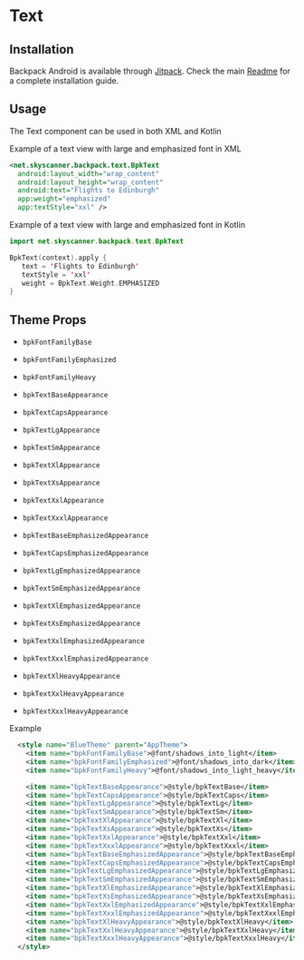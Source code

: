 # Text

## Installation

Backpack Android is available through [Jitpack](https://jitpack.io/#Skyscanner/backpack-android). Check the main [Readme](https://github.com/skyscanner/backpack-android#installation) for a complete installation guide.

## Usage

The Text component can be used in both XML and Kotlin

Example of a text view with large and emphasized font in XML

```xml
<net.skyscanner.backpack.text.BpkText
  android:layout_width="wrap_content"
  android:layout_height="wrap_content"
  android:text="Flights to Edinburgh"
  app:weight="emphasized"
  app:textStyle="xxl" />
```

Example of a text view with large and emphasized font in Kotlin

```Kotlin
import net.skyscanner.backpack.text.BpkText

BpkText(context).apply {
   text = 'Flights to Edinburgh'
   textStyle = 'xxl'
   weight = BpkText.Weight.EMPHASIZED
}
```


## Theme Props

- `bpkFontFamilyBase`
- `bpkFontFamilyEmphasized`
- `bpkFontFamilyHeavy`

- `bpkTextBaseAppearance`
- `bpkTextCapsAppearance`
- `bpkTextLgAppearance`
- `bpkTextSmAppearance`
- `bpkTextXlAppearance`
- `bpkTextXsAppearance`
- `bpkTextXxlAppearance`
- `bpkTextXxxlAppearance`
- `bpkTextBaseEmphasizedAppearance`
- `bpkTextCapsEmphasizedAppearance`
- `bpkTextLgEmphasizedAppearance`
- `bpkTextSmEmphasizedAppearance`
- `bpkTextXlEmphasizedAppearance`
- `bpkTextXsEmphasizedAppearance`
- `bpkTextXxlEmphasizedAppearance`
- `bpkTextXxxlEmphasizedAppearance`
- `bpkTextXlHeavyAppearance`
- `bpkTextXxlHeavyAppearance`
- `bpkTextXxxlHeavyAppearance`

Example

```xml
  <style name="BlueTheme" parent="AppTheme">
    <item name="bpkFontFamilyBase">@font/shadows_into_light</item>
    <item name="bpkFontFamilyEmphasized">@font/shadows_into_dark</item>
    <item name="bpkFontFamilyHeavy">@font/shadows_into_light_heavy</item>

    <item name="bpkTextBaseAppearance">@style/bpkTextBase</item>
    <item name="bpkTextCapsAppearance">@style/bpkTextCaps</item>
    <item name="bpkTextLgAppearance">@style/bpkTextLg</item>
    <item name="bpkTextSmAppearance">@style/bpkTextSm</item>
    <item name="bpkTextXlAppearance">@style/bpkTextXl</item>
    <item name="bpkTextXsAppearance">@style/bpkTextXs</item>
    <item name="bpkTextXxlAppearance">@style/bpkTextXxl</item>
    <item name="bpkTextXxxlAppearance">@style/bpkTextXxxl</item>
    <item name="bpkTextBaseEmphasizedAppearance">@style/bpkTextBaseEmphasized</item>
    <item name="bpkTextCapsEmphasizedAppearance">@style/bpkTextCapsEmphasized</item>
    <item name="bpkTextLgEmphasizedAppearance">@style/bpkTextLgEmphasized</item>
    <item name="bpkTextSmEmphasizedAppearance">@style/bpkTextSmEmphasized</item>
    <item name="bpkTextXlEmphasizedAppearance">@style/bpkTextXlEmphasized</item>
    <item name="bpkTextXsEmphasizedAppearance">@style/bpkTextXsEmphasized</item>
    <item name="bpkTextXxlEmphasizedAppearance">@style/bpkTextXxlEmphasized</item>
    <item name="bpkTextXxxlEmphasizedAppearance">@style/bpkTextXxxlEmphasized</item>
    <item name="bpkTextXlHeavyAppearance">@style/bpkTextXlHeavy</item>
    <item name="bpkTextXxlHeavyAppearance">@style/bpkTextXxlHeavy</item>
    <item name="bpkTextXxxlHeavyAppearance">@style/bpkTextXxxlHeavy</item>
  </style>
```


